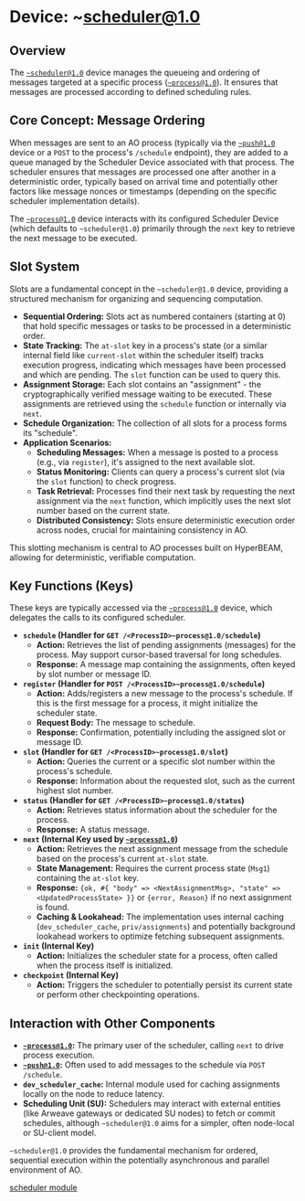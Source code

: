 # Device: ~scheduler@1.0

## Overview

The [`~scheduler@1.0`](../resources/source-code/dev_scheduler.md) device manages the queueing and ordering of messages targeted at a specific process ([`~process@1.0`](../resources/source-code/dev_process.md)). It ensures that messages are processed according to defined scheduling rules.

## Core Concept: Message Ordering

When messages are sent to an AO process (typically via the [`~push@1.0`](../resources/source-code/dev_push.md) device or a `POST` to the process's `/schedule` endpoint), they are added to a queue managed by the Scheduler Device associated with that process. The scheduler ensures that messages are processed one after another in a deterministic order, typically based on arrival time and potentially other factors like message nonces or timestamps (depending on the specific scheduler implementation details).

The [`~process@1.0`](../resources/source-code/dev_process.md) device interacts with its configured Scheduler Device (which defaults to `~scheduler@1.0`) primarily through the `next` key to retrieve the next message to be executed.

## Slot System

Slots are a fundamental concept in the `~scheduler@1.0` device, providing a structured mechanism for organizing and sequencing computation.

*   **Sequential Ordering:** Slots act as numbered containers (starting at 0) that hold specific messages or tasks to be processed in a deterministic order.
*   **State Tracking:** The `at-slot` key in a process's state (or a similar internal field like `current-slot` within the scheduler itself) tracks execution progress, indicating which messages have been processed and which are pending. The `slot` function can be used to query this.
*   **Assignment Storage:** Each slot contains an "assignment" - the cryptographically verified message waiting to be executed. These assignments are retrieved using the `schedule` function or internally via `next`.
*   **Schedule Organization:** The collection of all slots for a process forms its "schedule".
*   **Application Scenarios:**
    * **Scheduling Messages:** When a message is posted to a process (e.g., via `register`), it's assigned to the next available slot.
    * **Status Monitoring:** Clients can query a process's current slot (via the `slot` function) to check progress.
    * **Task Retrieval:** Processes find their next task by requesting the next assignment via the `next` function, which implicitly uses the next slot number based on the current state.
    * **Distributed Consistency:** Slots ensure deterministic execution order across nodes, crucial for maintaining consistency in AO.

This slotting mechanism is central to AO processes built on HyperBEAM, allowing for deterministic, verifiable computation.

## Key Functions (Keys)

These keys are typically accessed via the [`~process@1.0`](../resources/source-code/dev_process.md) device, which delegates the calls to its configured scheduler.

*   **`schedule` (Handler for `GET /<ProcessID>~process@1.0/schedule`)**
    *   **Action:** Retrieves the list of pending assignments (messages) for the process. May support cursor-based traversal for long schedules.
    *   **Response:** A message map containing the assignments, often keyed by slot number or message ID.
*   **`register` (Handler for `POST /<ProcessID>~process@1.0/schedule`)**
    *   **Action:** Adds/registers a new message to the process's schedule. If this is the first message for a process, it might initialize the scheduler state.
    *   **Request Body:** The message to schedule.
    *   **Response:** Confirmation, potentially including the assigned slot or message ID.
*   **`slot` (Handler for `GET /<ProcessID>~process@1.0/slot`)**
    *   **Action:** Queries the current or a specific slot number within the process's schedule.
    *   **Response:** Information about the requested slot, such as the current highest slot number.
*   **`status` (Handler for `GET /<ProcessID>~process@1.0/status`)**
    *   **Action:** Retrieves status information about the scheduler for the process.
    *   **Response:** A status message.
*   **`next` (Internal Key used by [`~process@1.0`](../resources/source-code/dev_process.md))**
    *   **Action:** Retrieves the next assignment message from the schedule based on the process's current `at-slot` state.
    *   **State Management:** Requires the current process state (`Msg1`) containing the `at-slot` key.
    *   **Response:** `{ok, #{ "body" => <NextAssignmentMsg>, "state" => <UpdatedProcessState> }}` or `{error, Reason}` if no next assignment is found.
    *   **Caching & Lookahead:** The implementation uses internal caching (`dev_scheduler_cache`, `priv/assignments`) and potentially background lookahead workers to optimize fetching subsequent assignments.
*   **`init` (Internal Key)**
    *   **Action:** Initializes the scheduler state for a process, often called when the process itself is initialized.
*   **`checkpoint` (Internal Key)**
    *   **Action:** Triggers the scheduler to potentially persist its current state or perform other checkpointing operations.

## Interaction with Other Components

*   **[`~process@1.0`](../resources/source-code/dev_process.md):** The primary user of the scheduler, calling `next` to drive process execution.
*   **[`~push@1.0`](../resources/source-code/dev_push.md):** Often used to add messages to the schedule via `POST /schedule`.
*   **`dev_scheduler_cache`:** Internal module used for caching assignments locally on the node to reduce latency.
*   **Scheduling Unit (SU):** Schedulers may interact with external entities (like Arweave gateways or dedicated SU nodes) to fetch or commit schedules, although `~scheduler@1.0` aims for a simpler, often node-local or SU-client model.

`~scheduler@1.0` provides the fundamental mechanism for ordered, sequential execution within the potentially asynchronous and parallel environment of AO.

[scheduler module](../resources/source-code/dev_scheduler.md)

